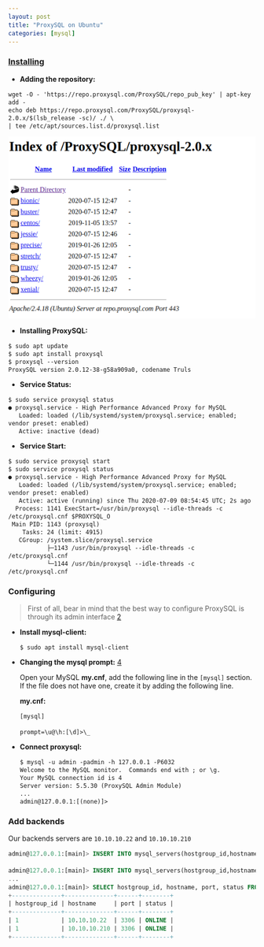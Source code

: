 ```yaml
---
layout: post
title: "ProxySQL on Ubuntu"
categories: [mysql]
---
```

### [Installing][1]

* **Adding the repository:**
```shell
wget -O - 'https://repo.proxysql.com/ProxySQL/repo_pub_key' | apt-key add -
echo deb https://repo.proxysql.com/ProxySQL/proxysql-2.0.x/$(lsb_release -sc)/ ./ \
| tee /etc/apt/sources.list.d/proxysql.list
```
![ProxySQL respo ](/assets/img/blog/2020-07-09_01.png)

* **Installing ProxySQL:**
```shell
$ sudo apt update
$ sudo apt install proxysql
$ proxysql --version
ProxySQL version 2.0.12-38-g58a909a0, codename Truls
```

* **Service Status:**
```shell
$ sudo service proxysql status
● proxysql.service - High Performance Advanced Proxy for MySQL
   Loaded: loaded (/lib/systemd/system/proxysql.service; enabled; vendor preset: enabled)
   Active: inactive (dead)   
```
* **Service Start:**
```shell
$ sudo service proxysql start
$ sudo service proxysql status
● proxysql.service - High Performance Advanced Proxy for MySQL
   Loaded: loaded (/lib/systemd/system/proxysql.service; enabled; vendor preset: enabled)
   Active: active (running) since Thu 2020-07-09 08:54:45 UTC; 2s ago
  Process: 1141 ExecStart=/usr/bin/proxysql --idle-threads -c /etc/proxysql.cnf $PROXYSQL_O
 Main PID: 1143 (proxysql)
    Tasks: 24 (limit: 4915)
   CGroup: /system.slice/proxysql.service
           ├─1143 /usr/bin/proxysql --idle-threads -c /etc/proxysql.cnf
           └─1144 /usr/bin/proxysql --idle-threads -c /etc/proxysql.cnf
```

### Configuring
> First of all, bear in mind that the best way to configure ProxySQL is through its admin interface [2][2]

* **Install mysql-client:**
  ```shell
  $ sudo apt install mysql-client
  ```   

* **Changing the mysql prompt:** [4][4]

  Open your MySQL **my.cnf**, add the following line in the `[mysql]` section. If the file does not have one, create it by adding the following line.

  **my.cnf:**
  ```
  [mysql]

  prompt=\u@\h:[\d]>\_
  ```

* **Connect proxysql:**
  ```shell
  $ mysql -u admin -padmin -h 127.0.0.1 -P6032
  Welcome to the MySQL monitor.  Commands end with ; or \g.
  Your MySQL connection id is 4
  Server version: 5.5.30 (ProxySQL Admin Module)
  ...
  admin@127.0.0.1:[(none)]>
  ```

### Add backends
Our backends servers are `10.10.10.22` and  `10.10.10.210`

```sql
admin@127.0.0.1:[main]> INSERT INTO mysql_servers(hostgroup_id,hostname,port) VALUES (1,'10.10.10.22',3306);

admin@127.0.0.1:[main]> INSERT INTO mysql_servers(hostgroup_id,hostname,port) VALUES (1,'10.10.10.210',3306);
...
admin@127.0.0.1:[main]> SELECT hostgroup_id, hostname, port, status FROM mysql_servers;
+--------------+--------------+------+--------+
| hostgroup_id | hostname     | port | status |
+--------------+--------------+------+--------+
| 1            | 10.10.10.22  | 3306 | ONLINE |
| 1            | 10.10.10.210 | 3306 | ONLINE |
+--------------+--------------+------+--------+

```

[1]: https://proxysql.com/documentation/installing-proxysql/ "Installing ProxySQL"

[2]: https://proxysql.com/documentation/getting-started/ "Getting started"

[3]: https://proxysql.com/documentation/ProxySQL-Configuration/ "configure ProxySQL"

[4]: https://www.codediesel.com/mysql/changing-mysql-clients-default-prompt/ "Changing MySQL Prompt"
